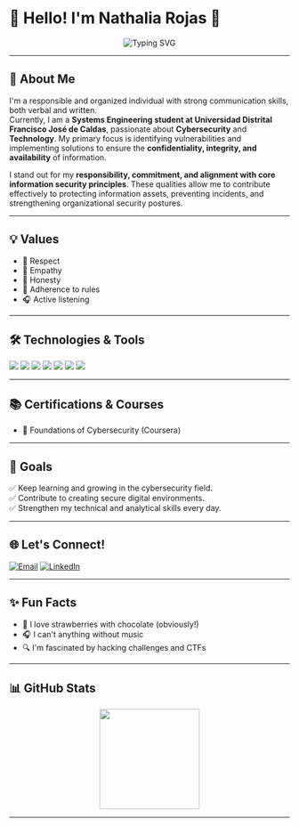 # 👋 Hello! I'm Nathalia Rojas 🍓 

<div align="center">
  <img src="https://readme-typing-svg.herokuapp.com?font=Open+Sans&pause=1000&color=0077FF&center=true&vCenter=true&width=950&lines=Systems+Engineering+Student+at+Universidad+Distrital;Passionate+about+Cybersecurity+and+Technology;Always+learning+and+growing+%F0%9F%8C%B1" alt="Typing SVG" />
</div>

---

## 🎯 About Me

I'm a responsible and organized individual with strong communication skills, both verbal and written.  
Currently, I am a **Systems Engineering student at Universidad Distrital Francisco José de Caldas**, passionate about **Cybersecurity** and **Technology**. My primary focus is identifying vulnerabilities and implementing solutions to ensure the **confidentiality, integrity, and availability** of information.

I stand out for my **responsibility, commitment, and alignment with core information security principles**. These qualities allow me to contribute effectively to protecting information assets, preventing incidents, and strengthening organizational security postures.

---

## 💡 Values  

- 🤝 Respect  
- 💙 Empathy  
- 💯 Honesty  
- 📜 Adherence to rules  
- 🎧 Active listening  

---

## 🛠️ Technologies & Tools

<div>
  <img src="https://img.shields.io/badge/Java-ED8B00?style=for-the-badge&logo=openjdk&logoColor=white"/>
  <img src="https://img.shields.io/badge/Python-3776AB?style=for-the-badge&logo=python&logoColor=white"/>
  <img src="https://img.shields.io/badge/HTML5-E34F26?style=for-the-badge&logo=html5&logoColor=white"/>
  <img src="https://img.shields.io/badge/CSS3-1572B6?style=for-the-badge&logo=css3&logoColor=white"/>
  <img src="https://img.shields.io/badge/SQL-003B57?style=for-the-badge&logo=sqlite&logoColor=white"/>
  <img src="https://img.shields.io/badge/Git-F05032?style=for-the-badge&logo=git&logoColor=white"/>
  <img src="https://img.shields.io/badge/VS_Code-007ACC?style=for-the-badge&logo=visual-studio-code&logoColor=white"/>
</div>

---

## 📚 Certifications & Courses
- 📖 Foundations of Cybersecurity (Coursera)

---

## 📌 Goals  

✅ Keep learning and growing in the cybersecurity field.  
✅ Contribute to creating secure digital environments.  
✅ Strengthen my technical and analytical skills every day.

---
## 🌐 Let's Connect!  

[![Email](https://img.shields.io/badge/Email-D14836?style=for-the-badge&logo=gmail&logoColor=white)](mailto:nathurg3@gmail.com)
[![LinkedIn](https://img.shields.io/badge/LinkedIn-0077B5?style=for-the-badge&logo=linkedin&logoColor=white)](https://www.linkedin.com/in/mabel-nathalia-rojas-gomez-1a30a2375/)

---
## ✨ Fun Facts
- 🍓 I love strawberries with chocolate (obviously!)
- 🎧 I can't anything without music
- 🔍 I'm fascinated by hacking challenges and CTFs

---

## 📊 GitHub Stats

<div align="center">
  <img height="180em" src="https://github-readme-stats.vercel.app/api?username=IngNatRg&show_icons=true&theme=radical&hide_border=true" />

---

